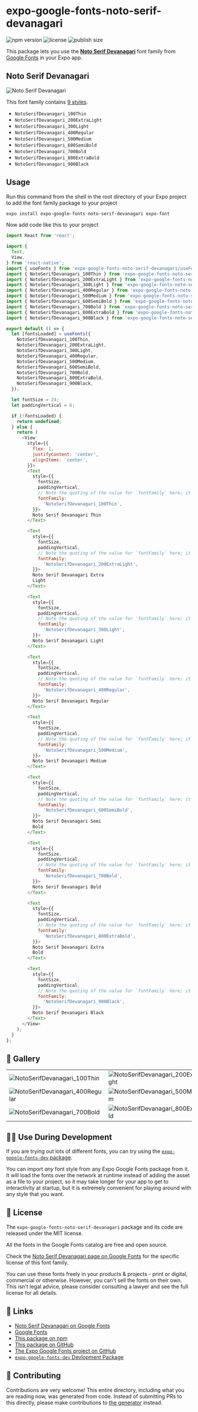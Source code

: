 # expo-google-fonts-noto-serif-devanagari

![npm version](https://flat.badgen.net/npm/v/expo-google-fonts-noto-serif-devanagari)
![license](https://flat.badgen.net/github/license/expo/google-fonts)
![publish size](https://flat.badgen.net/packagephobia/install/expo-google-fonts-noto-serif-devanagari)

This package lets you use the [**Noto Serif Devanagari**](https://fonts.google.com/specimen/Noto+Serif+Devanagari) font family from [Google Fonts](https://fonts.google.com/) in your Expo app.

## Noto Serif Devanagari

![Noto Serif Devanagari](./font-family.png)

This font family contains [9 styles](#-gallery).

- `NotoSerifDevanagari_100Thin`
- `NotoSerifDevanagari_200ExtraLight`
- `NotoSerifDevanagari_300Light`
- `NotoSerifDevanagari_400Regular`
- `NotoSerifDevanagari_500Medium`
- `NotoSerifDevanagari_600SemiBold`
- `NotoSerifDevanagari_700Bold`
- `NotoSerifDevanagari_800ExtraBold`
- `NotoSerifDevanagari_900Black`

## Usage

Run this command from the shell in the root directory of your Expo project to add the font family package to your project
```sh
expo install expo-google-fonts-noto-serif-devanagari expo-font
```

Now add code like this to your project
```js
import React from 'react';

import {
  Text,
  View,
} from 'react-native';
import { useFonts } from 'expo-google-fonts-noto-serif-devanagari/useFonts';
import { NotoSerifDevanagari_100Thin } from 'expo-google-fonts-noto-serif-devanagari/100Thin';
import { NotoSerifDevanagari_200ExtraLight } from 'expo-google-fonts-noto-serif-devanagari/200ExtraLight';
import { NotoSerifDevanagari_300Light } from 'expo-google-fonts-noto-serif-devanagari/300Light';
import { NotoSerifDevanagari_400Regular } from 'expo-google-fonts-noto-serif-devanagari/400Regular';
import { NotoSerifDevanagari_500Medium } from 'expo-google-fonts-noto-serif-devanagari/500Medium';
import { NotoSerifDevanagari_600SemiBold } from 'expo-google-fonts-noto-serif-devanagari/600SemiBold';
import { NotoSerifDevanagari_700Bold } from 'expo-google-fonts-noto-serif-devanagari/700Bold';
import { NotoSerifDevanagari_800ExtraBold } from 'expo-google-fonts-noto-serif-devanagari/800ExtraBold';
import { NotoSerifDevanagari_900Black } from 'expo-google-fonts-noto-serif-devanagari/900Black';

export default () => {
  let [fontsLoaded] = useFonts({
    NotoSerifDevanagari_100Thin,
    NotoSerifDevanagari_200ExtraLight,
    NotoSerifDevanagari_300Light,
    NotoSerifDevanagari_400Regular,
    NotoSerifDevanagari_500Medium,
    NotoSerifDevanagari_600SemiBold,
    NotoSerifDevanagari_700Bold,
    NotoSerifDevanagari_800ExtraBold,
    NotoSerifDevanagari_900Black,
  });

  let fontSize = 24;
  let paddingVertical = 6;

  if (!fontsLoaded) {
    return undefined;
  } else {
    return (
      <View
        style={{
          flex: 1,
          justifyContent: 'center',
          alignItems: 'center',
        }}>
        <Text
          style={{
            fontSize,
            paddingVertical,
            // Note the quoting of the value for `fontFamily` here; it expects a string!
            fontFamily:
              'NotoSerifDevanagari_100Thin',
          }}>
          Noto Serif Devanagari Thin
        </Text>

        <Text
          style={{
            fontSize,
            paddingVertical,
            // Note the quoting of the value for `fontFamily` here; it expects a string!
            fontFamily:
              'NotoSerifDevanagari_200ExtraLight',
          }}>
          Noto Serif Devanagari Extra
          Light
        </Text>

        <Text
          style={{
            fontSize,
            paddingVertical,
            // Note the quoting of the value for `fontFamily` here; it expects a string!
            fontFamily:
              'NotoSerifDevanagari_300Light',
          }}>
          Noto Serif Devanagari Light
        </Text>

        <Text
          style={{
            fontSize,
            paddingVertical,
            // Note the quoting of the value for `fontFamily` here; it expects a string!
            fontFamily:
              'NotoSerifDevanagari_400Regular',
          }}>
          Noto Serif Devanagari Regular
        </Text>

        <Text
          style={{
            fontSize,
            paddingVertical,
            // Note the quoting of the value for `fontFamily` here; it expects a string!
            fontFamily:
              'NotoSerifDevanagari_500Medium',
          }}>
          Noto Serif Devanagari Medium
        </Text>

        <Text
          style={{
            fontSize,
            paddingVertical,
            // Note the quoting of the value for `fontFamily` here; it expects a string!
            fontFamily:
              'NotoSerifDevanagari_600SemiBold',
          }}>
          Noto Serif Devanagari Semi
          Bold
        </Text>

        <Text
          style={{
            fontSize,
            paddingVertical,
            // Note the quoting of the value for `fontFamily` here; it expects a string!
            fontFamily:
              'NotoSerifDevanagari_700Bold',
          }}>
          Noto Serif Devanagari Bold
        </Text>

        <Text
          style={{
            fontSize,
            paddingVertical,
            // Note the quoting of the value for `fontFamily` here; it expects a string!
            fontFamily:
              'NotoSerifDevanagari_800ExtraBold',
          }}>
          Noto Serif Devanagari Extra
          Bold
        </Text>

        <Text
          style={{
            fontSize,
            paddingVertical,
            // Note the quoting of the value for `fontFamily` here; it expects a string!
            fontFamily:
              'NotoSerifDevanagari_900Black',
          }}>
          Noto Serif Devanagari Black
        </Text>
      </View>
    );
  }
};

```

## 🔡 Gallery


||||
|-|-|-|
|![NotoSerifDevanagari_100Thin](.//100Thin/NotoSerifDevanagari_100Thin.ttf.png)|![NotoSerifDevanagari_200ExtraLight](.//200ExtraLight/NotoSerifDevanagari_200ExtraLight.ttf.png)|![NotoSerifDevanagari_300Light](.//300Light/NotoSerifDevanagari_300Light.ttf.png)||
|![NotoSerifDevanagari_400Regular](.//400Regular/NotoSerifDevanagari_400Regular.ttf.png)|![NotoSerifDevanagari_500Medium](.//500Medium/NotoSerifDevanagari_500Medium.ttf.png)|![NotoSerifDevanagari_600SemiBold](.//600SemiBold/NotoSerifDevanagari_600SemiBold.ttf.png)||
|![NotoSerifDevanagari_700Bold](.//700Bold/NotoSerifDevanagari_700Bold.ttf.png)|![NotoSerifDevanagari_800ExtraBold](.//800ExtraBold/NotoSerifDevanagari_800ExtraBold.ttf.png)|![NotoSerifDevanagari_900Black](.//900Black/NotoSerifDevanagari_900Black.ttf.png)||


## 👩‍💻 Use During Development

If you are trying out lots of different fonts, you can try using the [`expo-google-fonts-dev` package](https://github.com/freeboub/google-fonts/tree/master/font-packages/dev#readme).

You can import *any* font style from any Expo Google Fonts package from it. It will load the fonts
over the network at runtime instead of adding the asset as a file to your project, so it may take longer
for your app to get to interactivity at startup, but it is extremely convenient
for playing around with any style that you want.

## 📖 License

The `expo-google-fonts-noto-serif-devanagari` package and its code are released under the MIT license.

All the fonts in the Google Fonts catalog are free and open source.

Check the [Noto Serif Devanagari page on Google Fonts](https://fonts.google.com/specimen/Noto+Serif+Devanagari) for the specific license of this font family.

You can use these fonts freely in your products & projects - print or digital, commercial or otherwise. However, you can't sell the fonts on their own. This isn't legal advice, please consider consulting a lawyer and see the full license for all details.

## 🔗 Links

- [Noto Serif Devanagari on Google Fonts](https://fonts.google.com/specimen/Noto+Serif+Devanagari)
- [Google Fonts](https://fonts.google.com/)
- [This package on npm](https://www.npmjs.com/package/expo-google-fonts-noto-serif-devanagari)
- [This package on GitHub](https://github.com/freeboub/google-fonts/tree/master/font-packages/noto-serif-devanagari)
- [The Expo Google Fonts project on GitHub](https://github.com/freeboub/google-fonts)
- [`expo-google-fonts-dev` Devlopment Package](https://github.com/freeboub/google-fonts/tree/master/font-packages/dev)

## 🤝 Contributing

Contributions are very welcome! This entire directory, including what you are reading now, was generated from code. Instead of submitting PRs to this directly, please make contributions to [the generator](https://github.com/freeboub/google-fonts/tree/master/packages/generator) instead.
